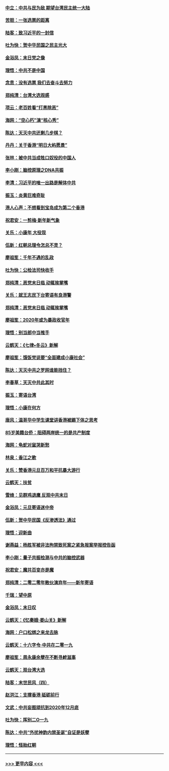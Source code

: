 #### [中立：中共与民为敌 期望台湾民主统一大陆](../pages/nsc993/n11790392.md?t=01140131) 
#### [苦胆：一张选票的距离](../pages/nsc993/n11788914.md?t=01140131) 
#### [陆客：致习近平的一封信](../pages/nsc993/n11788867.md?t=01140131) 
#### [吐为快：贺中华民国之民主光大](../pages/nsc993/n11788618.md?t=01140131) 
#### [金浴凤：末日党之像](../pages/nsc993/n11787475.md?t=01140131) 
#### [理悟：中共不是中国](../pages/nsc993/n11787463.md?t=01140131) 
#### [念贲：没有选票  我们去奋斗去努力](../pages/nsc993/n11787398.md?t=01140131) 
#### [郑纯清：台湾大选观感](../pages/nsc993/n11786210.md?t=01140131) 
#### [项云：老百姓看“打黑除恶”](../pages/nsc993/n11785398.md?t=01140131) 
#### [海网：“空心朽”演“核心秀”](../pages/nsc993/n11783874.md?t=01140131) 
#### [陈达：天灭中共还剩几步棋？](../pages/nsc993/n11783719.md?t=01140131) 
#### [丹丹：关于香港“明日大屿愿景”](../pages/nsc993/n11783273.md?t=01140131) 
#### [张林：被中共当成牲口奴役的中国人](../pages/nsc993/n11782397.md?t=01140131) 
#### [李小刚：脑控原理之DNA共振](../pages/nsc993/n11780962.md?t=01140131) 
#### [李清：习近平的唯一出路是解体中共](../pages/nsc993/n11780866.md?t=01140131) 
#### [振玉：炎黄巨难奇耻](../pages/nsc993/n11779632.md?t=01140131) 
#### [港人心声：不想看到宝岛成为第二个香港](../pages/nsc993/n11778817.md?t=01140131) 
#### [祝君安：一剪梅‧新年新气象](../pages/nsc993/n11776340.md?t=01140131) 
#### [关乐：小康年 大役现](../pages/nsc993/n11774213.md?t=01140131) 
#### [伍新：红朝总理令怎总不灵？](../pages/nsc993/n11770813.md?t=01140131) 
#### [廖祖笙：千年不遇的乱政](../pages/nsc993/n11770373.md?t=01140131) 
#### [吐为快：公检法司快收手](../pages/nsc993/n11770359.md?t=01140131) 
#### [郑纯清：恶党末日临 动辄挨掌嘴](../pages/nsc993/n11769912.md?t=01140131) 
#### [关乐：就王志民下台寄语有良港警](../pages/nsc993/n11769903.md?t=01140131) 
#### [郑纯清：恶党末日临 动辄挨掌嘴](../pages/nsc993/n11769356.md?t=01140131) 
#### [廖祖笙：2020年或为暴政收官年](../pages/nsc993/n11768216.md?t=01140131) 
#### [理悟：别当郎中当推手](../pages/nsc993/n11768243.md?t=01140131) 
#### [云鹤天：《七律▪冬云》新解](../pages/nsc993/n11768204.md?t=01140131) 
#### [廖祖笙：饿饭党说要“全面建成小康社会”](../pages/nsc993/n11767482.md?t=01140131) 
#### [陈达：天灭中共之罗网谁能挡住？](../pages/nsc993/n11767465.md?t=01140131) 
#### [李春草：天灭中共此其时](../pages/nsc993/n11767452.md?t=01140131) 
#### [振玉：寄语台湾](../pages/nsc993/n11767432.md?t=01140131) 
#### [理悟：小康在何方](../pages/nsc993/n11767394.md?t=01140131) 
#### [唐风：温哥华中学生课堂讲香港被踢下体之思考](../pages/nsc993/n11766848.md?t=01140131) 
#### [85岁美籍台侨：阻碍两岸统一的是共产制度](../pages/nsc993/n11765043.md?t=01140131) 
#### [海网：龟蛇对鼠哭新愁](../pages/nsc993/n11764895.md?t=01140131) 
#### [林泉：香江之歌](../pages/nsc993/n11764415.md?t=01140131) 
#### [关乐：赞香港元旦百万和平抗暴大游行](../pages/nsc993/n11764382.md?t=01140131) 
#### [云鹤天：扶贫](../pages/nsc993/n11764245.md?t=01140131) 
#### [雪绮：见群鸡退鹰  反观中共末日](../pages/nsc993/n11762112.md?t=01140131) 
#### [金浴凤：元旦寄语迷中帝](../pages/nsc993/n11761788.md?t=01140131) 
#### [伍新：贺中华民国《反渗透法》通过](../pages/nsc993/n11761994.md?t=01140131) 
#### [理悟：迎新曲](../pages/nsc993/n11761152.md?t=01140131) 
#### [谢燕益：杨胜军被非法拘禁致死案之紧急报案举报控告函](../pages/nsc993/n11756134.md?t=01140131) 
#### [李小刚：量子共振检测与中共的脑控武器](../pages/nsc993/n11754518.md?t=01140131) 
#### [祝君安：魔共百变亦是魔](../pages/nsc993/n11754469.md?t=01140131) 
#### [郑纯清：二零二零年散伙演弃年——新年寄语](../pages/nsc993/n11754195.md?t=01140131) 
#### [千瑞：望中原](../pages/nsc993/n11754159.md?t=01140131) 
#### [金浴凤：末日叹](../pages/nsc993/n11752359.md?t=01140131) 
#### [云鹤天：《忆秦娥‧娄山关》新解](../pages/nsc993/n11752348.md?t=01140131) 
#### [海网：户口松绑之来龙去脉](../pages/nsc993/n11752328.md?t=01140131) 
#### [云鹤天：十六字令‧中共在二零一九](../pages/nsc993/n11752305.md?t=01140131) 
#### [廖祖笙：周永康余孽在不断寻衅滋事](../pages/nsc993/n11751013.md?t=01140131) 
#### [云鹤天：观台湾大选](../pages/nsc993/n11751007.md?t=01140131) 
#### [陆客：末世民风（四）](../pages/nsc993/n11749203.md?t=01140131) 
#### [赵洪江：支撑香港 砥砺前行](../pages/nsc993/n11748482.md?t=01140131) 
#### [文武：中共妄图顽抗到2020年12月底](../pages/nsc993/n11748446.md?t=01140131) 
#### [吐为快：挥别二O一九](../pages/nsc993/n11748411.md?t=01140131) 
#### [陈达：中共“外扰神韵内禁圣诞”自证是妖孽](../pages/nsc993/n11748226.md?t=01140131) 
#### [理悟：怪胎红朝](../pages/nsc993/n11748206.md?t=01140131) 

----
#### [ >>> 更早内容 <<< ](../indexes/nsc993-earlier.md)
